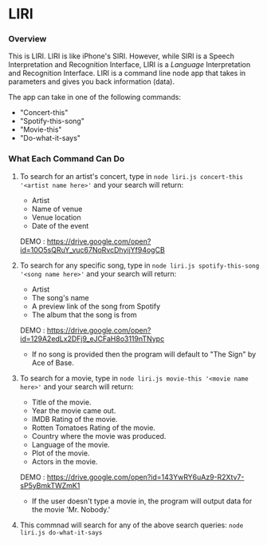 # LIRI

### Overview

This is LIRI. LIRI is like iPhone's SIRI. However, while SIRI is a Speech Interpretation and Recognition Interface, LIRI is a _Language_ Interpretation and Recognition Interface. LIRI is a command line node app that takes in parameters and gives you back information (data).

The app can take in one of the following commands:

   * "Concert-this"
   * "Spotify-this-song"
   * "Movie-this"
   * "Do-what-it-says"

### What Each Command Can Do

1. To search for an artist's concert, type in `node liri.js concert-this '<artist name here>'`
    and your search will return:

   * Artist
   * Name of venue
   * Venue location
   * Date of the event

   DEMO : https://drive.google.com/open?id=10O5sQRuY_vuc67NoRvcDhyijYf94ogCB


2. To search for any specific song, type in `node liri.js spotify-this-song '<song name here>'`
    and your search will return:

   * Artist
   * The song's name
   * A preview link of the song from Spotify
   * The album that the song is from

   DEMO : https://drive.google.com/open?id=129A2edLx2DFj9_eJCFaH8o3119nTNypc

   * If no song is provided then the program will default to "The Sign" by Ace of Base.

3. To search for a movie, type in `node liri.js movie-this '<movie name here>'`
    and your search will return:

    * Title of the movie.
    * Year the movie came out.
    * IMDB Rating of the movie.
    * Rotten Tomatoes Rating of the movie.
    * Country where the movie was produced.
    * Language of the movie.
    * Plot of the movie.
    * Actors in the movie.

    DEMO : https://drive.google.com/open?id=143YwRY6uAz9-R2Xtv7-sP5yBmkTWZmK1

    * If the user doesn't type a movie in, the program will output data for the movie 'Mr. Nobody.'

4. This commnad will search for any of the above search queries: `node liri.js do-what-it-says`

     


